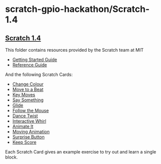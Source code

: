 # scratch-gpio-hackathon/Scratch-1.4
## [Scratch 1.4](https://scratch.mit.edu/scratch_1.4/)
This folder contains resources provided by the Scratch team at MIT

- [Getting Started Guide](ScratchGettingStartedv14.pdf)
- [Reference Guide](ScratchReferenceGuide14.pdf)

And the following Scratch Cards:

- [Change Colour](ScratchCardsAll-v1.4-PDF/01_changecolor_v14.pdf)
- [Move to a Beat](ScratchCardsAll-v1.4-PDF/02_movetoabeat_v14.pdf)
- [Key Moves](ScratchCardsAll-v1.4-PDF/03_keymoves_v14.pdf)
- [Say Something](ScratchCardsAll-v1.4-PDF/04_saysomething_v14.pdf)
- [Glide](ScratchCardsAll-v1.4-PDF/05_glide_v14.pdf)
- [Follow the Mouse](ScratchCardsAll-v1.4-PDF/06_followthemouse_v14.pdf)
- [Dance Twist](ScratchCardsAll-v1.4-PDF/07_dancetwist_v14.pdf)
- [Interactive Whirl](ScratchCardsAll-v1.4-PDF/08_interactivewhirl_v14.pdf)
- [Animate It](ScratchCardsAll-v1.4-PDF/09_animateit_v14.pdf)
- [Moving Animation](ScratchCardsAll-v1.4-PDF/10_movinganimation_v14.pdf)
- [Surprise Button](ScratchCardsAll-v1.4-PDF/11_surprisebutton_v14.pdf)
- [Keep Score](ScratchCardsAll-v1.4-PDF/12_keepscore_v14.pdf)


Each Scratch Card gives an example exercise to try out and learn a single block.